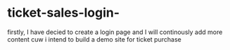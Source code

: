 # ticket-sales-login-

firstly, I have decied to create a login page and I will continously add more content cuw i intend to build a demo site for ticket purchase
